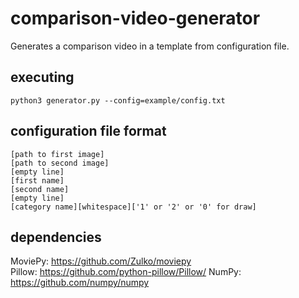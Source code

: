 # comparison-video-generator
Generates a comparison video in a template from configuration file.

## executing
```console
python3 generator.py --config=example/config.txt
```

## configuration file format
```
[path to first image]
[path to second image]
[empty line]
[first name]
[second name]
[empty line]
[category name][whitespace]['1' or '2' or '0' for draw]
```

## dependencies
MoviePy: https://github.com/Zulko/moviepy \
Pillow: https://github.com/python-pillow/Pillow/
NumPy: https://github.com/numpy/numpy